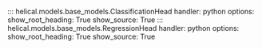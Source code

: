 ::: helical.models.base_models.ClassificationHead
    handler: python
    options:
      show_root_heading: True
      show_source: True
::: helical.models.base_models.RegressionHead
    handler: python
    options:
      show_root_heading: True
      show_source: True
      